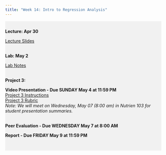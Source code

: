 ```yaml
---
title: "Week 14: Intro to Regression Analysis"
---
```


<div style="background-color:rgba(0, 0, 0, 0.0470588); text-align:left; vertical-align: middle; padding:10px 0;">

<b>Lecture: Apr 30</b> <br>

<a  href="/materials/unit_03/week_02/lecture_03_week_02.html" target="_blank">Lecture Slides</a> <br> <br>


<b>Lab: May 2</b> <br>

<a  href="/materials/unit_03/week_02/lab_03_week_02.html" target="_blank">Lab Notes</a> <br> <br> 
 

<b>Project 3:</b> <br>

<b>Video Presentation - Due SUNDAY May 4 at 11:59 PM</b> <br>
<a  href="/materials/unit_03/week_03/project_3.html" target="_blank">Project 3 Instructions</a> <br> 
<a  href="/materials/unit_03/week_03/project_3_rubric.html" target="_blank">Project 3 Rubric</a> <br>
*Note: We will meet on Wednesday, May 07 (8:00 am) in Nutrien 103 for student presentation summaries.* <br><br>

<b>Peer Evaluation - Due WEDNESDAY May 7 at 8:00 AM</b>

<b>Report - Due FRIDAY May 9 at 11:59 PM</b> <br> <br>


<!--
<a  href="/materials/unit_03/week_02/includes/min_wage_data.csv" target="_blank">Download min_wage_data.csv</a> <br> 

<b>Problem Set 12: Due MONDAY May 5 at 11:59 PM</b> <br>

<a  href="/materials/unit_03/week_02/ps_03_week_02.html" target="_blank">Problem Set 12 Instructions</a> <br><br>

<a  href="https://colostate-my.sharepoint.com/:f:/g/personal/jbayham_colostate_edu/EgFfaomIJ8VOoPLiTz6YXfEBXQqoY1eiOuDmpPpur7f9Ow?e=zDMuWi" target="_blank">Lab Datasets</a> <br> <br>

<b> Problem Set Materials - Due Thursday, April 27 by 11:59 PM:</b> <br>

 <a  href="/materials/unit_03/week_01/ps_03_week_01.html" target="_blank">Problem Set 1 Instructions</a> <br>  

<a  href="https://colostate-my.sharepoint.com/:f:/g/personal/jbayham_colostate_edu/Ene2gKXT9QBMr5Zb383dEeYBmvLFvFZR6PTwxUcGNza_0g?e=gwtVHm" target="_blank">Treatment datasets</a> <br> 

<a  href="https://colostate-my.sharepoint.com/:f:/g/personal/jbayham_colostate_edu/EsuPJcqiDPZFu0qJ-JONVLcB1gnp08EAm2LuTPAHVz2yqA?e=IsLJkA" target="_blank">Other datasets</a> <br> <br>
-->



</div>

<br> 

